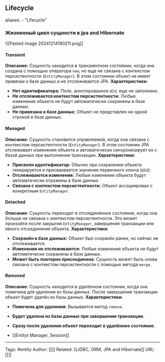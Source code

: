 ## Lifecycle
aliases: 
	- "Lifecycle"

### Жизненный цикл сущности в jpa and Hibernate

![[Pasted image 20241214190211.png]]

#### Transient 
**Описание:** Сущность находится в транзиентном состоянии, когда она создана с помощью оператора `new`, но еще не связана с контекстом персистентности (`EntityManager`). В этом состоянии объект не имеет привязки к базе данных и не отслеживается JPA.
**Характеристики:**
- **Нет идентификатора:** Поле, аннотированное `@Id`, еще не заполнено.
- **Не отслеживается контекстом персистентности:** Любые изменения объекта не будут автоматически сохранены в базе данных.
- **Не привязана к базе данных:** Объект не представлен ни одной строкой в базе данных.
#### Managed
**Описание:** Сущность становится управляемой, когда она связана с контекстом персистентности (`EntityManager`). В этом состоянии JPA отслеживает изменения объекта и автоматически синхронизирует их с базой данных при выполнении транзакции.
**Характеристики:**
- **Присвоен идентификатор:** Обычно при сохранении объекта генерируется и присваивается значение первичного ключа (`@Id`).
- **Отслеживаются изменения:** Любые изменения объекта будут автоматически отражены в базе данных.
- **Связана с контекстом персистентности:** Объект ассоциирован с конкретным `EntityManager`.
#### Detached
**Описание:** Сущность переходит в отсоединённое состояние, когда она больше не связана с контекстом персистентности. Это может произойти после закрытия `EntityManager`, завершения транзакции или явного отсоединения объекта.
**Характеристики:**
- **Сохранён в базе данных:** Объект был сохранён ранее, но сейчас не отслеживается.
- **Изменения не отслеживаются:** Любые изменения объекта не будут автоматически сохранены в базе данных.
- **Может быть повторно присоединена:** Сущность может быть снова связана с контекстом персистентности с помощью метода `merge`.
#### Removed
**Описание:** Сущность находится в удалённом состоянии, когда она помечена для удаления из базы данных. После завершения транзакции объект будет удалён из базы данных.
**Характеристики:**
- **Помечена для удаления:** Вызывается метод `remove`.
- **Будет удалена из базы данных при завершении транзакции.**
- **Сразу после удаления объект переходит в удалённое состояние.**

- [[Entityt Manager, Session]]



---
Tags: #entity
Author: [[]]
Related: [[JDBC, ORM, JPA and Hibernate]]
URL: [[]]